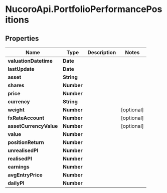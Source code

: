 # NucoroApi.PortfolioPerformancePositions

## Properties

Name | Type | Description | Notes
------------ | ------------- | ------------- | -------------
**valuationDatetime** | **Date** |  | 
**lastUpdate** | **Date** |  | 
**asset** | **String** |  | 
**shares** | **Number** |  | 
**price** | **Number** |  | 
**currency** | **String** |  | 
**weight** | **Number** |  | [optional] 
**fxRateAccount** | **Number** |  | [optional] 
**assetCurrencyValue** | **Number** |  | [optional] 
**value** | **Number** |  | 
**positionReturn** | **Number** |  | 
**unrealisedPl** | **Number** |  | 
**realisedPl** | **Number** |  | 
**earnings** | **Number** |  | 
**avgEntryPrice** | **Number** |  | 
**dailyPl** | **Number** |  | 


